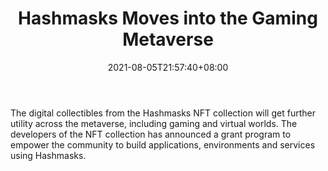 ﻿---
title: "Hashmasks Moves into the Gaming Metaverse"
date: 2021-08-05T21:57:40+08:00
lastmod: 2021-08-05T16:45:40+08:00
draft: false
authors: ["Gifford"]
description: "The digital collectibles from the Hashmasks NFT collection will get further utility across the metaverse, including gaming and virtual worlds. The developers of the NFT collection has announced a grant program to empower the community to build applications, environments and services using Hashmasks."
featuredImage: "hashmasks-moves-into-the-gaming-metaverse.png"
tags: ["Virtual World","Play to Earn"]
categories: ["news"]
news: ["Virtual World"]
weight: 
lightgallery: true
pinned: false
recommend: false
recommend1: false
---

The digital collectibles from the Hashmasks NFT collection will get further utility across the metaverse, including gaming and virtual worlds. The developers of the NFT collection has announced a grant program to empower the community to build applications, environments and services using Hashmasks.

<!--more-->

